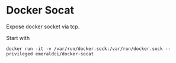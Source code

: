 Docker Socat
============

Expose docker socket via tcp.

Start with

	docker run -it -v /var/run/docker.sock:/var/run/docker.sock --privileged emeraldci/docker-socat


